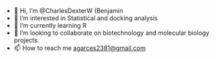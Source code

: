 - 👋 Hi, I’m @CharlesDexterW (Benjamin
- 👀 I’m interested in  Statistical and docking analysis
- 🌱 I’m currently learning R
- 💞️ I’m looking to collaborate on biotechnology and molecular biology projects.
- 📫 How to reach me agarces2381@gmail.com

<!---
CharlesDexterW/CharlesDexterW is a ✨ special ✨ repository because its `README.md` (this file) appears on your GitHub profile.
You can click the Preview link to take a look at your changes.
--->

